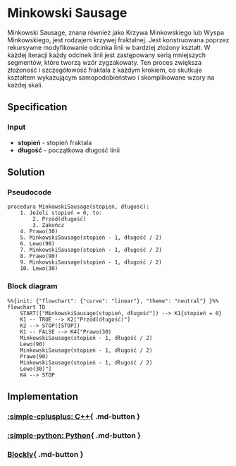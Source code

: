 # Minkowski Sausage

Minkowski Sausage, znana również jako Krzywa Minkowskiego lub Wyspa Minkowskiego, jest rodzajem krzywej fraktalnej. Jest konstruowana poprzez rekursywne modyfikowanie odcinka linii w bardziej złożony kształt. W każdej iteracji każdy odcinek linii jest zastępowany serią mniejszych segmentów, które tworzą wzór zygzakowaty. Ten proces zwiększa złożoność i szczegółowość fraktala z każdym krokiem, co skutkuje kształtem wykazującym samopodobieństwo i skomplikowane wzory na każdej skali.

## Specification

### Input

- **stopień** - stopień fraktala
- **długość** - początkowa długość linii

## Solution

### Pseudocode

```
procedura MinkowskiSausage(stopień, długość):
    1. Jeżeli stopień = 0, to:
        2. Przód(długość)
        3. Zakończ
    4. Prawo(30)
    5. MinkowskiSausage(stopień - 1, długość / 2)
    6. Lewo(90)
    7. MinkowskiSausage(stopień - 1, długość / 2)
    8. Prawo(90)
    9. MinkowskiSausage(stopień - 1, długość / 2)
    10. Lewo(30)
```

### Block diagram

```mermaid
%%{init: {"flowchart": {"curve": "linear"}, "theme": "neutral"} }%%
flowchart TD
    START(["MinkowskiSausage(stopień, długość"]) --> K1{stopień = 0}
    K1 -- TRUE --> K2["Przód(długość)"]
    K2 --> STOP([STOP])
    K1 -- FALSE --> K4["Prawo(30)
    MinkowskiSausage(stopień - 1, długość / 2)
    Lewo(90)
    MinkowskiSausage(stopień - 1, długość / 2)
    Prawo(90)
    MinkowskiSausage(stopień - 1, długość / 2)
    Lewo(30)"]
    K4 --> STOP
```

## Implementation

### [:simple-cplusplus: C++](../../programming/c++/algorithms/fractals/minkowski-sausage.md){ .md-button }

### [:simple-python: Python](../../programming/python/algorithms/fractals/minkowski-sausage.md){ .md-button }

### [Blockly](../../programming/blockly/algorithms/fractals/minkowski-sausage.md){ .md-button }
